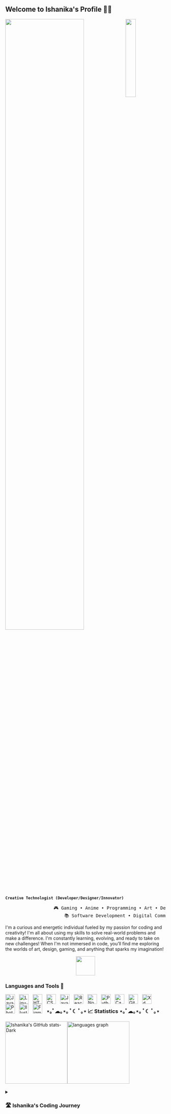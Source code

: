 ## Welcome to Ishanika's Profile 👋🏾

<img src="https://i.pinimg.com/564x/a9/49/02/a94902f838f2431669a9944786438347.jpg" width="25%" align="right" />
<img src="https://readme-typing-svg.demolab.com?font=Inconsolata&weight=500&size=50&duration=4000&pause=300&color=BDB5D5&center=true&vCenter=true&multiline=true&repeat=false&random=false&width=1300&height=140&lines=Hello!;I'm+Ishanika%2C+a+tech+girl+and+creative+enthusiast+%E2%9C%A9" width="70%" />
<br>


**`Creative Technologist (Developer/Designer/Innovator)`**


<pre>
                  🎮 Gaming • Anime • Programming • Art • Design • Reading
                      📚 Software Development • Digital Communication
</pre>




I'm a curious and energetic individual fueled by my passion for coding and creativity! I'm all about using my skills to solve real-world problems and make a difference. I'm constantly learning, evolving, and ready to take on new challenges! When I'm not immersed in code, you’ll find me exploring the worlds of art, design, gaming, and anything that sparks my imagination!

<p align="center">
    <img src="https://i.pinimg.com/originals/0b/a2/03/0ba20349db892b58c9589bc74c5b4419.gif" height="60" />
</p>

### Languages and Tools 🧰

<img align="left" alt="Java" width="30px" style="padding-right:10px;" src="https://cdn.jsdelivr.net/gh/devicons/devicon/icons/java/java-original.svg"/>
<img align="left" alt="Linux" width="30px" style="padding-right:10px;" src="https://cdn.jsdelivr.net/gh/devicons/devicon/icons/linux/linux-original.svg" />
<img align="left" alt="HTML" width="30px" style="padding-right:10px;" src="https://cdn.jsdelivr.net/gh/devicons/devicon/icons/html5/html5-plain.svg" />
<img align="left" alt="CSS" width="30px" style="padding-right:10px;" src="https://cdn.jsdelivr.net/gh/devicons/devicon/icons/css3/css3-plain.svg" />
<img align="left" alt="JavaScript" width="30px" style="padding-right:10px;" src="https://cdn.jsdelivr.net/gh/devicons/devicon/icons/javascript/javascript-plain.svg" />
<img align="left" alt="React" width="30px" style="padding-right:10px;" src="https://cdn.jsdelivr.net/gh/devicons/devicon/icons/react/react-original.svg" />
<img align="left" alt="NodeJS" width="30px" style="padding-right:10px;" src="https://cdn.jsdelivr.net/gh/devicons/devicon/icons/nodejs/nodejs-original.svg" />
<img align="left" alt="Python" width="30px" style="padding-right:10px;" src="https://cdn.jsdelivr.net/gh/devicons/devicon/icons/python/python-plain.svg" />
<img align="left" alt="C++" width="30px" style="padding-right:10px;" src="https://cdn.jsdelivr.net/gh/devicons/devicon/icons/cplusplus/cplusplus-line.svg" />
<img align="left" alt="GitHub" width="30px" style="padding-right:10px;" src="https://cdn.jsdelivr.net/gh/devicons/devicon/icons/github/github-original.svg" />
<img align="left" alt="Xd" width="30px" style="padding-right:10px;" src="https://static-00.iconduck.com/assets.00/adobe-xd-icon-2048x2048-n4c7t4w4.png" />
<img align="left" alt="Photoshop" width="30px" style="padding-right:10px;" src="https://upload.wikimedia.org/wikipedia/commons/thumb/a/af/Adobe_Photoshop_CC_icon.svg/2101px-Adobe_Photoshop_CC_icon.svg.png" />
<img align="left" alt="Illustrator" width="30px" style="padding-right:10px;" src="https://upload.wikimedia.org/wikipedia/commons/thumb/f/fb/Adobe_Illustrator_CC_icon.svg/1200px-Adobe_Illustrator_CC_icon.svg.png" />
<img align="left" alt="Figma" width="30px" style="padding-right:10px;" src="https://cdn.sanity.io/images/599r6htc/regionalized/46a76c802176eb17b04e12108de7e7e0f3736dc6-1024x1024.png?w=804&h=804&q=75&fit=max&auto=format" />
<br />


### ⋆｡ﾟ☁︎｡⋆｡ ﾟ☾ ﾟ｡⋆ 📈 Statistics ⋆｡ﾟ☁︎｡⋆｡ ﾟ☾ ﾟ｡⋆
<div style="display: flex; align-items: center;">
    <a href="https://github.com/ishanikax/github-readme-stats#responsive-card-theme#gh-dark-mode-only">
    <img src="https://github-readme-stats.vercel.app/api?username=ishanikax&show_icons=true&theme=github_dark&hide_border=true&card_width=350#gh-dark-mode-only" height="195" alt="Ishanika's GitHub stats-Dark" />
  </a>
  <img src="https://github-readme-stats.vercel.app/api/top-langs?username=maurodesouza&locale=en&hide_title=false&layout=compact&card_width=320&langs_count=5&theme=yeblu&hide_border=false" height="195" alt="languages graph" />
  
</div>


<br>
<details>
 <summary><h3>🛣️ Ishanika's Coding Journey</h3></summary>
   I began my coding journey as an eager computer science student, excited to dive into the world of programming—code, Unix, Unity, and all the theory behind it. As I immersed myself, I quickly realized it wasn't just about making things work; it was about creating experiences. The logic of programming fascinated me, but what truly sparked my passion was how design played a role in shaping how people interacted with technology. This curiosity led me to UX/UI design, where I could blend creativity with problem-solving, and turn code into something both functional and beautiful. That’s when I knew I’d found my path. I not only focus on software development but also expand my skills in communication and creative technologies. During my time at university, I explored diverse subjects like synthetic realities and online interactive communication, further fueling my passion for the creative side of tech. These experiences helped me broaden my perspective and sharpen my design thinking. My goal is to combine all these skills—coding, creativity, and communication—to push forward and create engaging, meaningful digital experiences that make a real impact.
</details></break>


<!--
**ishanikax/ishanikax** is a ✨ _special_ ✨ repository because its `README.md` (this file) appears on your GitHub profile.

Here are some ideas to get you started:

- 🔭 I’m currently working on ...
- 🌱 I’m currently learning ...
- 👯 I’m looking to collaborate on ...
- 🤔 I’m looking for help with ...
- 💬 Ask me about ...
- 📫 How to reach me: ...
- 😄 Pronouns: ...
- ⚡ Fun fact: ...
-->

